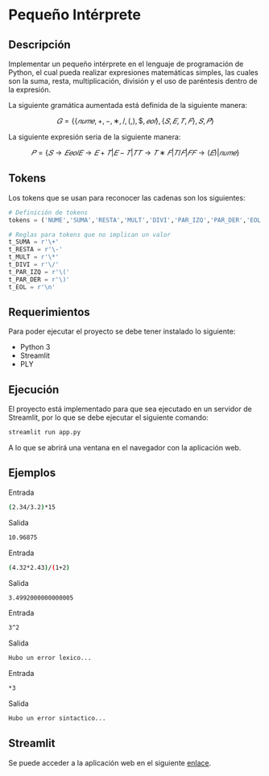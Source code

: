 # Pequeño Intérprete

## Descripción

Implementar un pequeño intérprete en el lenguaje de programación de Python, el cual pueda realizar expresiones matemáticas simples, las cuales son la suma, resta, multiplicación, división y el uso de paréntesis dentro de la expresión.

La siguiente gramática aumentada está definida de la siguiente manera:

$$
𝐺 = \{\{𝑛𝑢𝑚𝑒, +, −, ∗, /, (, ), \$, 𝑒𝑜𝑙\}, \{𝑆, 𝐸, 𝑇 , 𝐹\}, 𝑆, 𝑃 \}
$$

La siguiente expresión seria de la siguiente manera:

$$
𝑃 = \{𝑆 → 𝐸 𝑒𝑜𝑙 𝐸 → 𝐸 + 𝑇 |𝐸 − 𝑇 |𝑇 𝑇 → 𝑇 ∗ 𝐹|𝑇 /𝐹|𝐹 𝐹 → (𝐸)|𝑛𝑢𝑚𝑒\}
$$

## Tokens

Los tokens que se usan para reconocer las cadenas son los siguientes:

```python
# Definición de tokens
tokens = ('NUME','SUMA','RESTA','MULT','DIVI','PAR_IZQ','PAR_DER','EOL')

# Reglas para tokens que no implican un valor
t_SUMA = r'\+'
t_RESTA = r'\-'
t_MULT = r'\*'
t_DIVI = r'\/'
t_PAR_IZQ = r'\('
t_PAR_DER = r'\)'
t_EOL = r'\n'
```

## Requerimientos

Para poder ejecutar el proyecto se debe tener instalado lo siguiente:

- Python 3
- Streamlit
- PLY

## Ejecución

El proyecto está implementado para que sea ejecutado en un servidor de Streamlit, por lo que se debe ejecutar el siguiente comando:

```bash
streamlit run app.py
```

A lo que se abrirá una ventana en el navegador con la aplicación web.

## Ejemplos

Entrada

```bash
(2.34/3.2)*15
```

Salida

```bash
10.96875
```

Entrada

```bash
(4.32*2.43)/(1+2)
```

Salida

```bash
3.4992000000000005
```

Entrada

```bash
3^2
```

Salida

```bash
Hubo un error lexico...
```

Entrada

```bash
*3
```

Salida

```bash
Hubo un error sintactico...
```

## Streamlit

Se puede acceder a la aplicación web en el siguiente [enlace](https://marioteran56-interprete-app-t69v6f.streamlit.app/).